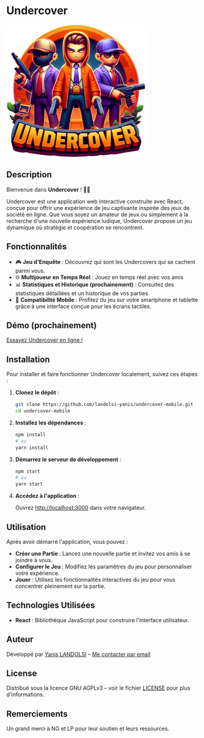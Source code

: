 # Undercover

![Undercover Logo](./src/assets/logo.png) <!-- Remplacez cette ligne par un lien vers le logo de votre application -->

## Description

Bienvenue dans **Undercover** ! 🕵️‍♂️

Undercover est une application web interactive construite avec React, conçue pour offrir une expérience de jeu captivante inspirée des jeux de société en ligne. Que vous soyez un amateur de jeux ou simplement à la recherche d'une nouvelle expérience ludique, Undercover propose un jeu dynamique où stratégie et coopération se rencontrent.

## Fonctionnalités

- 🎮 **Jeu d'Enquête** : Découvrez qui sont les Undercovers qui se cachent parmi vous.
- 🌐 **Multijoueur en Temps Réel** : Jouez en temps réel avec vos amis
- 📊 **Statistiques et Historique (prochainement)** : Consultez des statistiques détaillées et un historique de vos parties.
- 📱 **Compatibilité Mobile** : Profitez du jeu sur votre smartphone et tablette grâce à une interface conçue pour les écrans tactiles.

## Démo (prochainement)

[Essayez Undercover en ligne !](.) <!-- Remplacez cette ligne par un lien vers une démo en ligne de votre application -->

## Installation

Pour installer et faire fonctionner Undercover localement, suivez ces étapes :

1. **Clonez le dépôt** :

   ```bash
   git clone https://github.com/landolsi-yanis/undercover-mobile.git
   cd undercover-mobile
   ```

2. **Installez les dépendances** :

   ```bash
   npm install
   # ou
   yarn install
   ```

3. **Démarrez le serveur de développement** :

   ```bash
   npm start
   # ou
   yarn start
   ```

4. **Accédez à l'application** :

   Ouvrez [http://localhost:3000](http://localhost:3000) dans votre navigateur.

## Utilisation

Après avoir démarré l'application, vous pouvez :

- **Créer une Partie** : Lancez une nouvelle partie et invitez vos amis à se joindre à vous.
- **Configurer le Jeu** : Modifiez les paramètres du jeu pour personnaliser votre expérience.
- **Jouer** : Utilisez les fonctionnalités interactives du jeu pour vous concentrer pleinement sur la partie.

## Technologies Utilisées

- **React** : Bibliothèque JavaScript pour construire l'interface utilisateur.

## Auteur

Développé par [Yanis LANDOLSI](https://github.com/landolsi-yanis) – [Me contacter par email](mailto:landolsiyanis@gmail.com)

## License

Distribué sous la licence GNU AGPLv3
– voir le fichier [LICENSE](https://www.gnu.org/licenses/agpl-3.0.en.html) pour plus d'informations.

## Remerciements

Un grand merci à NG et LP pour leur soutien et leurs ressources.
